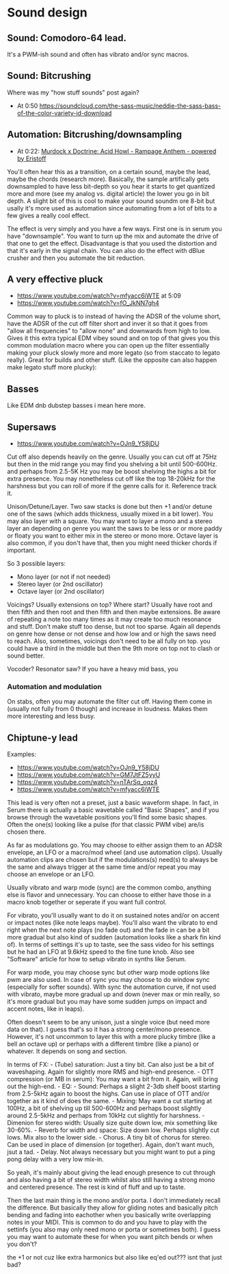 # Sound design
## Sound: Comodoro-64 lead. 
It's a PWM-ish sound and often has vibrato and/or sync macros.

## Sound: Bitcrushing
Where was my "how stuff sounds" post again?

- At 0:50 https://soundcloud.com/the-sass-music/neddie-the-sass-bass-of-the-color-variety-id-download

## Automation: Bitcrushing/downsampling
- At 0:22: [Murdock x Doctrine: Acid Howl - Rampage Anthem - powered by Eristoff](https://www.youtube.com/watch?v=V_o_JEBXMhg)

You'll often hear this as a transition, on a certain sound, maybe the lead, maybe the chords (research more). Basically, the sample artifically gets downsampled to have less bit-depth so you hear it starts to get quantized more and more (see my analog vs. digital article) the lower you go in bit depth. A slight bit of this is cool to make your sound soundm ore 8-bit but usally it's more used as automation since automating from a lot of bits to a few gives a really cool effect.

The effect is very simply and you have a few ways. First one is in serum you have "downsample". You want to turn up the mix and automate the drive of that one to get the effect. Disadvantage is that you used the distortion and that it's early in the signal chain. You can also do the effect with dBlue crusher and then you automate the bit reduction.

## A very effective pluck
- https://www.youtube.com/watch?v=mfyacc6iWTE at 5:09
- https://www.youtube.com/watch?v=fO_JkNN7gh4

Common way to pluck is to instead of having the ADSR of the volume short, have the ADSR of the cut off filter short and inver it so that it goes from "allow all frequencies" to "allow none" and downwards from high to low. Gives it this extra typical EDM vibey sound and on top of that gives you this common modulation macro where you can open up the filter essentially making your pluck slowly more and more legato (so from staccato to legato really). Great for builds and other stuff. (Like the opposite can also happen make legato stuff more plucky):

## Basses
Like EDM dnb dubstep basses i mean here more.

## Supersaws
- https://www.youtube.com/watch?v=OJn9_Y58jDU

Cut off also depends heavily on the genre. Usually you can cut off at 75Hz but then in the mid range you may find you shelving a bit until 500-600Hz. and perhaps from 2.5-5K Hz you may be boost shelving the highs a bit for extra presence. You may nonetheless cut off like the top 18-20kHz for the harshness but you can roll of more if the genre calls for it. Reference track it.

Unison/Detune/Layer. Two saw stacks is done but then +1 and/or detune one of the saws (which adds thickness, usually mixed in a bit lower). You may also layer with a square. You may want to layer a mono and a stereo layer an depending on genre you want the saws to be less or or more paddy or floaty you want to either mix in the stereo or mono more. Octave layer is also common, if you don't have that, then you might need thicker chords if important.

So 3 possible layers:
- Mono layer (or not if not needed)
- Stereo layer (or 2nd oscillator)
- Octave layer (or 2nd oscillator)

Voicings? Usually extensions on top? Where start? Usually have root and then fifth and then root and then fifth and then maybe extensions. Be aware of repeating a note too many times as it may create too much resonance and stuff. Don't make stuff too dense, but not too sparse. Again all depends on genre how dense or not dense and how low and or high the saws need to reach. Also, sometimes, voicings don't need to be all fully on top. you could have a third in the middle but then the 9th more on top not to clash or sound better.

Vocoder? Resonator saw? If you have a heavy mid bass, you 

### Automation and modulation
On stabs, often you may automate the filter cut off. Having them come in (usually not fully from 0 though) and increase in loudness. Makes them more interesting and less busy.

## Chiptune-y lead
Examples:
- https://www.youtube.com/watch?v=OJn9_Y58jDU
- https://www.youtube.com/watch?v=GM7JtFZ5yyU
- https://www.youtube.com/watch?v=nTArSq_oqz4
- https://www.youtube.com/watch?v=mfyacc6iWTE

This lead is very often not a preset, just a basic waveform shape. In fact, in Serum there is actually a basic wavetable called "Basic Shapes", and if you browse through the wavetable positions you'll find some basic shapes. Often the one(s) looking like a pulse (for that classic PWM vibe) are/is chosen there.

As far as modulations go. You may choose to either assign them to an ADSR envelope, an LFO or a macro/mod wheel (and use automation clips). Usually automation clips are chosen but if the modulations(s) need(s) to always be the same and always trigger at the same time and/or repeat you may choose an envelope or an LFO.

Usually vibrato and warp mode (sync) are the common combo, anything else is flavor and unnecessary. You can choose to either have those in a macro knob together or seperate if you want full control. 

For vibrato, you'll usually want to do it on sustained notes and/or on accent or impact notes (like note leaps maybe). You'll also want the vibrato to end right when the next note plays (no fade out) and the fade in can be a bit more gradual but also kind of sudden (automation looks like a shark fin kind of). In terms of settings it's up to taste, see the sass video for his settings but he had an LFO at 9.6kHz speed to the fine tune knob. Also see "Software" article for how to setup vibrato in synths like Serum.

For warp mode, you may choose sync but other warp mode options like pwm are also used. In case of sync you may choose to do window sync (especially for softer sounds). With sync the automation curve, if not used with vibrato, maybe more gradual up and down (never max or min really, so it's more gradual but you may have some sudden jumps on impact and accent notes, like in leaps).

Often doesn't seem to be any unison, just a single voice (but need more data on that). I guess that's so it has a strong center/mono presence. However, it's not uncommon to layer this with a more plucky timbre (like a bell an octave up) or perhaps with a different timbre (like a piano) or whatever. It depends on song and section.

In terms of FX:
    - (Tube) saturation: Just a tiny bit. Can also just be a bit of waveshaping. Again for slightly more RMS and high-end presence.
    - OTT compression (or MB in serum): You may want a bit from it. Again, will bring out the high-end.
    - EQ: 
        - Sound: Perhaps a slight 2-3db shelf boost starting from 2.5-5kHz again to boost the highs. Can use in place of OTT and/or together as it kind of does the same.
        - Mixing: May want a cut starting at 100Hz, a bit of shelving up till 500-600Hz and perhaps boost slightly around 2.5-5kHz and perhaps from 10kHz cut slightly for harshness.
     - Dimenion for stereo width: Usually size quite down low, mix something like 30-60%.
     - Reverb for width and space: Size down low. Perhaps slightly cut lows. Mix also to the lower side.
     - Chorus. A tiny bit of chorus for stereo. Can be used in place of dimension (or together). Again, don't want much, jsut a tad.
     - Delay. Not always necessary but you might want to put a ping pong delay with a very low mix-in.

So yeah, it's mainly about giving the lead enough presence to cut through and also having a bit of stereo width whilst also still having a strong mono and centered presence. The rest is kind of fluff and up to taste.

Then the last main thing is the mono and/or porta. I don't immediately recall the difference. But basically they allow for gliding notes and basically pitch bending and fading into eachother when you basically write overlapping notes in your MIDI. This is common to do and you have to play with the settinfs (you also may only need mono or porta or sometimes both). I guess you may want to automate these for when you want pitch bends or when you don't?

the +1 or not cuz like extra harmonics but also like eq'ed out??? isnt that just bad?


